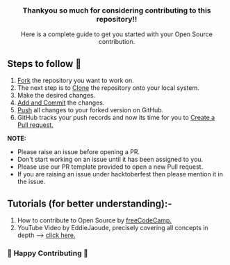 <div align="center">

### Thankyou so much for considering contributing to this repository!!
Here is a complete guide to get you started with your Open Source contribution.

</div>

## Steps to follow :scroll:
1. [Fork](https://docs.github.com/en/get-started/quickstart/fork-a-repo) the repository you want to work on.
2. The next step is to [Clone](https://docs.github.com/en/get-started/quickstart/fork-a-repo#step-2-create-a-local-clone-of-your-fork) the repository onto your local system.
3. Make the desired changes.
4. [Add and Commit](https://docs.github.com/en/repositories/working-with-files/managing-files/adding-a-file-to-a-repository) the changes.
5. [Push]() all changes to your forked version on GitHub.
6. GitHub tracks your push records and now its time for you to [Create a Pull request.](https://docs.github.com/en/pull-requests/collaborating-with-pull-requests/proposing-changes-to-your-work-with-pull-requests/about-pull-requests)

**NOTE:**
- Please raise an issue before opening a PR.
- Don't start working on an issue until it has been assigned to you.
- Please use our PR template provided to open a new Pull request.
- If you are raising an issue under hacktoberfest then please mention it in the issue.


## Tutorials (for better understanding):-
1. How to contribute to Open Source by [freeCodeCamp.](https://www.freecodecamp.org/news/how-to-contribute-to-open-source-projects/)
2. YouTube Video by EddieJaoude, precisely covering all concepts in depth --> [click here.](https://www.youtube.com/watch?v=yzeVMecydCE)


### :tada: **Happy Contributing** :tada:

</div>
